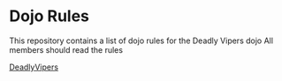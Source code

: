 Dojo Rules
==========

This repository contains a list of dojo rules for the Deadly Vipers dojo
All members should read the rules

[DeadlyVipers](github.com/deadlyvipers)
